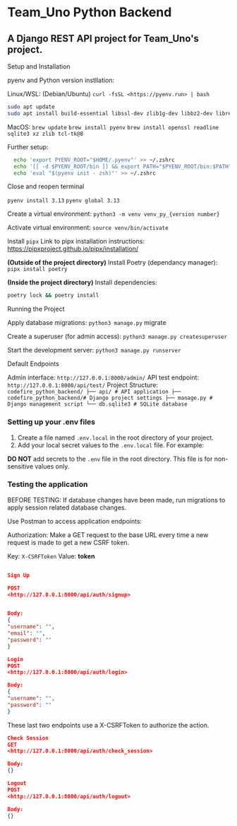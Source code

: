 # Team_Uno Python Backend

## A Django REST API project for Team_Uno's project.

Setup and Installation

pyenv and Python version instllation:

Linux/WSL: (Debian/Ubuntu)
`curl -fsSL <https://pyenv.run> | bash`

```bash
sudo apt update
sudo apt install build-essential libssl-dev zlib1g-dev libbz2-dev libreadline-dev libsqlite3-dev curl git libncursesw5-dev xz-utils tk-dev libxml2-dev libxmlsec1-dev libffi-dev liblzma-dev
```

MacOS:
`brew update`
`brew install pyenv`
`brew install openssl readline sqlite3 xz zlib tcl-tk@8`


Further setup:

```Bash
  echo 'export PYENV_ROOT="$HOME/.pyenv"' >> ~/.zshrc
  echo '[[ -d $PYENV_ROOT/bin ]] && export PATH="$PYENV_ROOT/bin:$PATH"' >> ~/.zshrc
  echo 'eval "$(pyenv init - zsh)"' >> ~/.zshrc
  ```
Close and reopen terminal

`pyenv install 3.13`
`pyenv global 3.13`

Create a virtual environment: `python3 -m venv venv_py_{version number}`

Activate virtual environment: `source venv/bin/activate`

Install `pipx`
Link to pipx installation instructions: https://pipxproject.github.io/pipx/installation/

**(Outside of the project directory)**
Install Poetry (dependancy manager): `pipx install poetry`

**(Inside the project directory)**
Install dependencies:

```bash
poetry lock && poetry install
```

Running the Project

Apply database migrations: `python3 manage.py` migrate

Create a superuser (for admin access): `python3 manage.py createsuperuser`

Start the development server: `python3 manage.py runserver`

Default Endpoints

Admin interface: `http://127.0.0.1:8000/admin/`
API test endpoint: `http://127.0.0.1:8000/api/test/`
Project Structure: `codefire_python_backend/ ├── api/ # API application ├── codefire_python_backend/# Django project settings ├── manage.py # Django management script └── db.sqlite3 # SQLite database`

### Setting up your .env files

1. Create a file named `.env.local` in the root directory of your project.
2. Add your local secret values to the `.env.local` file. For example:

**DO NOT** add secrets to the `.env` file in the root directory. This file is for non-sensitive values only.

### Testing the application

BEFORE TESTING:
If database changes have been made, run migrations to apply session related database changes.

Use Postman to access application endpoints:

Authorization:
Make a GET request to the base URL every time a new request is made to get a new CSRF token.

Key: `X-CSRFToken`
Value: **token**

```JSON

Sign Up

POST
<http://127.0.0.1:8000/api/auth/signup>


Body:
{
"username": "",
"email": "",
"password": ""
}

Login
POST
<http://127.0.0.1:8000/api/auth/login>

Body:
{
"username": "",
"password": ""
}
```

These last two endpoints use a X-CSRFToken to authorize the action.

```JSON
Check Session
GET
<http://127.0.0.1:8000/api/auth/check_session>

Body:
{}

Logout
POST
<http://127.0.0.1:8000/api/auth/logout>

Body:
{}
```